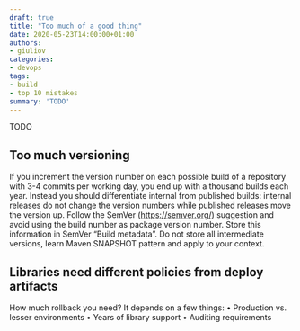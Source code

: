 ```yaml
---
draft: true
title: "Too much of a good thing"
date: 2020-05-23T14:00:00+01:00
authors: 
- giuliov
categories:
- devops
tags:
- build
- top 10 mistakes
summary: 'TODO'
---
```


TODO

## Too much versioning
If you increment the version number on each possible build of a repository with 3-4 commits per working day, you end up with a thousand builds each year. Instead you should differentiate internal from published builds: internal releases do not change the version numbers while published releases move the version up.
Follow the SemVer (https://semver.org/) suggestion and avoid using the build number as package version number. Store this information in SemVer “Build metadata”.
Do not store all intermediate versions, learn Maven SNAPSHOT pattern and apply to your context.

## Libraries need different policies from deploy artifacts
How much rollback you need? It depends on a few things:
•	Production vs. lesser environments
•	Years of library support
•	Auditing requirements
